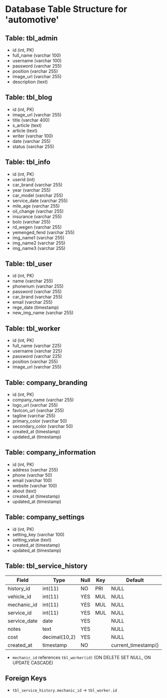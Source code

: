 # Database Table Structure for 'automotive'

## Table: tbl_admin
- id (int, PK)
- full_name (varchar 100)
- username (varchar 100)
- password (varchar 255)
- position (varchar 255)
- image_url (varchar 255)
- description (text)

## Table: tbl_blog
- id (int, PK)
- image_url (varchar 255)
- title (varchar 400)
- s_article (text)
- article (text)
- writer (varchar 100)
- date (varchar 255)
- status (varchar 255)

## Table: tbl_info
- id (int, PK)
- userid (int)
- car_brand (varchar 255)
- year (varchar 255)
- car_model (varchar 255)
- service_date (varchar 255)
- mile_age (varchar 255)
- oil_change (varchar 255)
- insurance (varchar 255)
- bolo (varchar 255)
- rd_wegen (varchar 255)
- yemenged_fend (varchar 255)
- img_name1 (varchar 255)
- img_name2 (varchar 255)
- img_name3 (varchar 255)

## Table: tbl_user
- id (int, PK)
- name (varchar 255)
- phonenum (varchar 255)
- password (varchar 255)
- car_brand (varchar 255)
- email (varchar 255)
- rege_date (timestamp)
- new_img_name (varchar 255)

## Table: tbl_worker
- id (int, PK)
- full_name (varchar 225)
- username (varchar 225)
- password (varchar 225)
- position (varchar 255)
- image_url (varchar 255)

## Table: company_branding
- id (int, PK)
- company_name (varchar 255)
- logo_url (varchar 255)
- favicon_url (varchar 255)
- tagline (varchar 255)
- primary_color (varchar 50)
- secondary_color (varchar 50)
- created_at (timestamp)
- updated_at (timestamp)

## Table: company_information
- id (int, PK)
- address (varchar 255)
- phone (varchar 50)
- email (varchar 100)
- website (varchar 100)
- about (text)
- created_at (timestamp)
- updated_at (timestamp)

## Table: company_settings
- id (int, PK)
- setting_key (varchar 100)
- setting_value (text)
- created_at (timestamp)
- updated_at (timestamp)

## Table: tbl_service_history
| Field        | Type          | Null | Key | Default             | Extra          |
|--------------|--------------|------|-----|---------------------|----------------|
| history_id   | int(11)      | NO   | PRI | NULL                | auto_increment |
| vehicle_id   | int(11)      | YES  | MUL | NULL                |                |
| mechanic_id  | int(11)      | YES  | MUL | NULL                |                |
| service_id   | int(11)      | YES  | MUL | NULL                |                |
| service_date | date         | YES  |     | NULL                |                |
| notes        | text         | YES  |     | NULL                |                |
| cost         | decimal(10,2)| YES  |     | NULL                |                |
| created_at   | timestamp    | NO   |     | current_timestamp() |                |

- `mechanic_id` references `tbl_worker(id)` (ON DELETE SET NULL, ON UPDATE CASCADE)

## Foreign Keys
- `tbl_service_history.mechanic_id` → `tbl_worker.id` 
